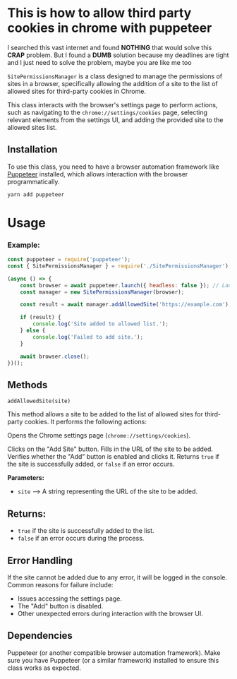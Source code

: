 # This is how to allow third party cookies in chrome with puppeteer

I searched this vast internet and found **NOTHING** that would solve this **CRAP** problem. But I found a **DUMB** solution because my deadlines are tight and I just need to solve the problem, maybe you are like me too

`SitePermissionsManager` is a class designed to manage the permissions of sites in a browser, specifically allowing the addition of a site to the list of allowed sites for third-party cookies in Chrome.

This class interacts with the browser's settings page to perform actions, such as navigating to the `chrome://settings/cookies` page, selecting relevant elements from the settings UI, and adding the provided site to the allowed sites list.

## Installation

To use this class, you need to have a browser automation framework like [Puppeteer](https://pptr.dev/) installed, which allows interaction with the browser programmatically.

```bash
yarn add puppeteer
```

# Usage

### Example: 

```js
const puppeteer = require('puppeteer');
const { SitePermissionsManager } = require('./SitePermissionsManager');

(async () => {
    const browser = await puppeteer.launch({ headless: false }); // Launching browser in non-headless mode
    const manager = new SitePermissionsManager(browser);

    const result = await manager.addAllowedSite('https://example.com');

    if (result) {
        console.log('Site added to allowed list.');
    } else {
        console.log('Failed to add site.');
    }

    await browser.close();
})();
```

## **Methods**

`addAllowedSite(site)`

This method allows a site to be added to the list of allowed sites for third-party cookies. It performs the following actions:

Opens the Chrome settings page (`chrome://settings/cookies`).

Clicks on the "Add Site" button.
Fills in the URL of the site to be added.
Verifies whether the "Add" button is enabled and clicks it.
Returns `true` if the site is successfully added, or `false` if an error occurs.

**Parameters:**

- `site` --> A string representing the URL of the site to be added.


## **Returns:**

- `true` if the site is successfully added to the list.
- `false` if an error occurs during the process.

## **Error Handling**

If the site cannot be added due to any error, it will be logged in the console. Common reasons for failure include:

- Issues accessing the settings page.
- The "Add" button is disabled.
- Other unexpected errors during interaction with the browser UI.

## **Dependencies**
Puppeteer (or another compatible browser automation framework).
Make sure you have Puppeteer (or a similar framework) installed to ensure this class works as expected.
